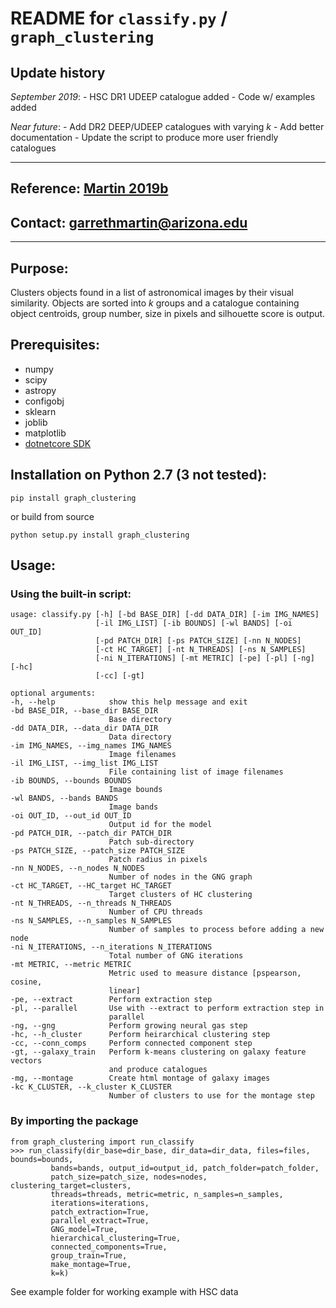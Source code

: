 # **README** for `classify.py` / `graph_clustering`

## Update history

*September 2019*: - HSC DR1 UDEEP catalogue added
                  - Code w/ examples added

*Near future*: - Add DR2 DEEP/UDEEP catalogues with varying *k* 
               - Add better documentation
               - Update the script to produce more user friendly catalogues

-----

## Reference: [Martin 2019b](https://ui.adsabs.harvard.edu/abs/2019arXiv190910537M/abstract)

## Contact: <garrethmartin@arizona.edu>

-----

## Purpose:

Clusters objects found in a list of astronomical images by their visual
similarity. Objects are sorted into *k* groups and a catalogue
containing object centroids, group number, size in pixels and silhouette
score is output.

## Prerequisites:

  - numpy
  - scipy
  - astropy
  - configobj
  - sklearn
  - joblib
  - matplotlib
  - [dotnetcore SDK](https://dotnet.microsoft.com/download "dotnetcore")

## Installation on Python 2.7 (3 not tested):

`pip install graph_clustering`

or build from source

`python setup.py install graph_clustering`

## Usage:

### Using the built-in script:

    usage: classify.py [-h] [-bd BASE_DIR] [-dd DATA_DIR] [-im IMG_NAMES]
                       [-il IMG_LIST] [-ib BOUNDS] [-wl BANDS] [-oi OUT_ID]
                       [-pd PATCH_DIR] [-ps PATCH_SIZE] [-nn N_NODES]
                       [-ct HC_TARGET] [-nt N_THREADS] [-ns N_SAMPLES]
                       [-ni N_ITERATIONS] [-mt METRIC] [-pe] [-pl] [-ng] [-hc]
                       [-cc] [-gt]
    
    optional arguments:
    -h, --help            show this help message and exit
    -bd BASE_DIR, --base_dir BASE_DIR
                          Base directory
    -dd DATA_DIR, --data_dir DATA_DIR
                          Data directory
    -im IMG_NAMES, --img_names IMG_NAMES
                          Image filenames
    -il IMG_LIST, --img_list IMG_LIST
                          File containing list of image filenames
    -ib BOUNDS, --bounds BOUNDS
                          Image bounds
    -wl BANDS, --bands BANDS
                          Image bands
    -oi OUT_ID, --out_id OUT_ID
                          Output id for the model
    -pd PATCH_DIR, --patch_dir PATCH_DIR
                          Patch sub-directory
    -ps PATCH_SIZE, --patch_size PATCH_SIZE
                          Patch radius in pixels
    -nn N_NODES, --n_nodes N_NODES
                          Number of nodes in the GNG graph
    -ct HC_TARGET, --HC_target HC_TARGET
                          Target clusters of HC clustering
    -nt N_THREADS, --n_threads N_THREADS
                          Number of CPU threads
    -ns N_SAMPLES, --n_samples N_SAMPLES
                          Number of samples to process before adding a new node
    -ni N_ITERATIONS, --n_iterations N_ITERATIONS
                          Total number of GNG iterations
    -mt METRIC, --metric METRIC
                          Metric used to measure distance [pspearson, cosine,
                          linear]
    -pe, --extract        Perform extraction step
    -pl, --parallel       Use with --extract to perform extraction step in
                          parallel
    -ng, --gng            Perform growing neural gas step
    -hc, --h_cluster      Perform heirarchical clustering step
    -cc, --conn_comps     Perform connected component step
    -gt, --galaxy_train   Perform k-means clustering on galaxy feature vectors
                          and produce catalogues
    -mg, --montage        Create html montage of galaxy images
    -kc K_CLUSTER, --k_cluster K_CLUSTER
                          Number of clusters to use for the montage step

### By importing the package

    from graph_clustering import run_classify
    >>> run_classify(dir_base=dir_base, dir_data=dir_data, files=files, bounds=bounds,
             bands=bands, output_id=output_id, patch_folder=patch_folder,
             patch_size=patch_size, nodes=nodes, clustering_target=clusters,
             threads=threads, metric=metric, n_samples=n_samples,
             iterations=iterations,
             patch_extraction=True,
             parallel_extract=True,
             GNG_model=True,
             hierarchical_clustering=True,
             connected_components=True,
             group_train=True,
             make_montage=True,
             k=k)
             
See example folder for working example with HSC data
